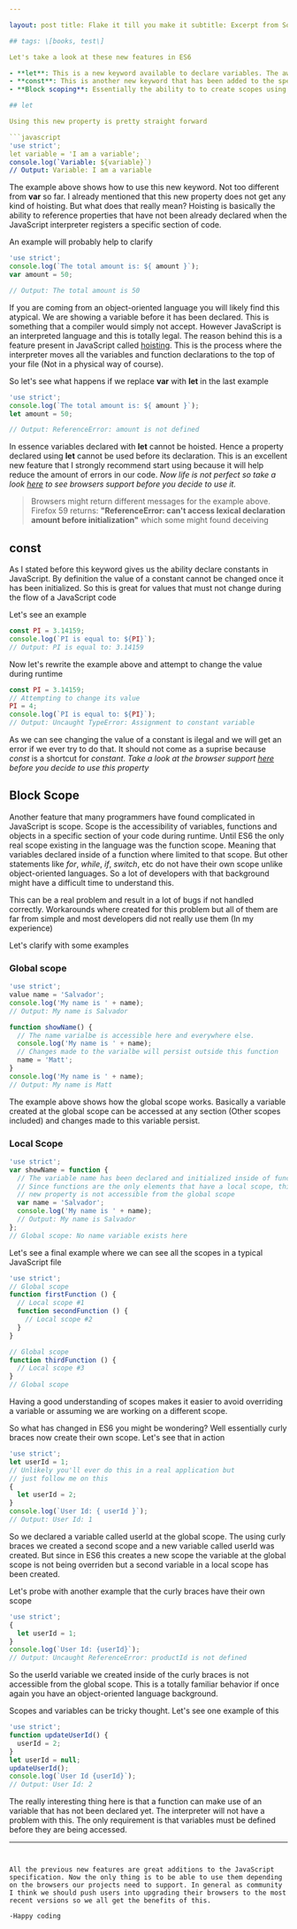 ```yaml
---

layout: post title: Flake it till you make it subtitle: Excerpt from Soulshaping by Jeff Brown bigimg: /img/path.jpg

## tags: \[books, test\]

Let's take a look at these new features in ES6

- **let**: This is a new keyword available to declare variables. The awesomeness of this keyword is that it does not do any kind of [hoisting](https://developer.mozilla.org/en-US/docs/Glossary/Hoisting).
- **const**: This is another new keyword that has been added to the specification. It allows us to create true constants in JavaScript.
- **Block scoping**: Essentially the ability to to create scopes using curly braces.

## let

Using this new property is pretty straight forward

```javascript
'use strict';
let variable = 'I am a variable';
console.log(`Variable: ${variable}`)
// Output: Variable: I am a variable
```

The example above shows how to use this new keyword. Not too different from **var** so far. I already mentioned that this new property does not get any kind of hoisting. But what does that really mean?
Hoisting is basically the ability to reference properties that have not been already declared when the JavaScript interpreter registers a specific section of code.

An example will probably help to clarify

```javascript
'use strict';
console.log(`The total amount is: ${ amount }`);
var amount = 50;

// Output: The total amount is 50
```

If you are coming from an object-oriented language you will likely find this atypical. We are showing a variable before it has been declared. This is something that a compiler would simply not accept. However JavaScript is an interpreted language and this is totally legal. The reason behind this is a feature present in JavaScript called [hoisting](https://developer.mozilla.org/en-US/docs/Glossary/Hoisting). This is the process where the interpreter moves all the variables and function declarations to the top of your file (Not in a physical way of course).

So let's see what happens if we replace **var** with **let** in the last example

```javascript
'use strict';
console.log(`The total amount is: ${ amount }`);
let amount = 50;

// Output: ReferenceError: amount is not defined
```

In essence variables declared with **let** cannot be hoisted. Hence a property declared using **let** cannot be used before its declaration. This is an excellent new feature that I strongly recommend start using because it will help reduce the amount of errors in our code. *Now life is not perfect so take a look [here](https://caniuse.com/#search=let) to see browsers support before you decide to use it.*

> Browsers might return different messages for the example above. Firefox 59 returns: **"ReferenceError: can't access lexical declaration amount before initialization"** which some might found deceiving

## const

As I stated before this keyword gives us the ability declare constants in JavaScript. By definition the value of a constant cannot be changed once it has been initialized. So this is great for values that must not change during the flow of a JavaScript code

Let's see an example

```javascript
const PI = 3.14159;
console.log(`PI is equal to: ${PI}`);
// Output: PI is equal to: 3.14159
```

Now let's rewrite the example above and attempt to change the value during runtime

```javascript
const PI = 3.14159;
// Attempting to change its value
PI = 4;
console.log(`PI is equal to: ${PI}`);
// Output: Uncaught TypeError: Assignment to constant variable
```

As we can see changing the value of a constant is ilegal and we will get an error if we ever try to do that. It should not come as a suprise because *const* is a shortcut for *constant*. *Take a look at the browser support [here](https://caniuse.com/#search=const) before you decide to use this property*

## Block Scope

Another feature that many programmers have found complicated in JavaScript is scope. Scope is the accessibility of variables, functions and objects in a specific section of your code during runtime. Until ES6 the only real scope existing in the language was the function scope. Meaning that variables declared inside of a function where limited to that scope. But other statements like *for*, *while*, *if*, *switch*, etc do not have their own scope unlike object-oriented languages. So a lot of developers with that background might have a difficult time to understand this.

This can be a real problem and result in a lot of bugs if not handled correctly. Workarounds where created for this problem but all of them are far from simple and most developers did not really use them (In my experience)

Let's clarify with some examples

### Global scope

```javascript
'use strict';
value name = 'Salvador';
console.log('My name is ' + name);
// Output: My name is Salvador

function showName() {
  // The name varialbe is accessible here and everywhere else.
  console.log('My name is ' + name);
  // Changes made to the varialbe will persist outside this function
  name = 'Matt';
}
console.log('My name is ' + name);
// Output: My name is Matt
```

The example above shows how the global scope works. Basically a variable created at the global scope can be accessed at any section (Other scopes included) and changes made to this variable persist.

### Local Scope

```javascript
'use strict';
var showName = function {
  // The variable name has been declared and initialized inside of function
  // Since functions are the only elements that have a local scope, this 
  // new property is not accessible from the global scope
  var name = 'Salvador';
  console.log('My name is ' + name);
  // Output: My name is Salvador
};
// Global scope: No name variable exists here
```

Let's see a final example where we can see all the scopes in a typical JavaScript file

```javascript
'use strict';
// Global scope
function firstFunction () {
  // Local scope #1
  function secondFunction () {
    // Local scope #2
  }
}

// Global scope
function thirdFunction () {
  // Local scope #3
}
// Global scope
```

Having a good understanding of scopes makes it easier to avoid overriding a variable or assuming we are working on a different scope.

So what has changed in ES6 you might be wondering? Well essentially curly braces now create their own scope. Let's see that in action

```javascript
'use strict';
let userId = 1;
// Unlikely you'll ever do this in a real application but 
// just follow me on this
{
  let userId = 2;
}
console.log(`User Id: { userId }`);
// Output: User Id: 1
```

So we declared a variable called userId at the global scope. The using curly braces we created a second scope and a new variable called userId was created. But since in ES6 this creates a new scope the variable at the global scope is not being overriden but a second variable in a local scope has been created.

Let's probe with another example that the curly braces have their own scope

```javascript
'use strict';
{
  let userId = 1;
}
console.log(`User Id: {userId}`);
// Output: Uncaught ReferenceError: productId is not defined
```

So the userId variable we created inside of the curly braces is not accessible from the global scope. This is a totally familiar behavior if once again you have an object-oriented language background.

Scopes and variables can be tricky thought. Let's see one example of this

```javascript
'use strict';
function updateUserId() {
  userId = 2;
}
let userId = null;
updateUserId();
console.log(`User Id {userId}`);
// Output: User Id: 2
```

The really interesting thing here is that a function can make use of an variable that has not been declared yet. The interpreter will not have a problem with this. The only requirement is that variables must be defined before they are being accessed.

---
```


All the previous new features are great additions to the JavaScript specification. Now the only thing is to be able to use them depending on the browsers our projects need to support. In general as community I think we should push users into upgrading their browsers to the most recent versions so we all get the benefits of this.

-Happy coding
